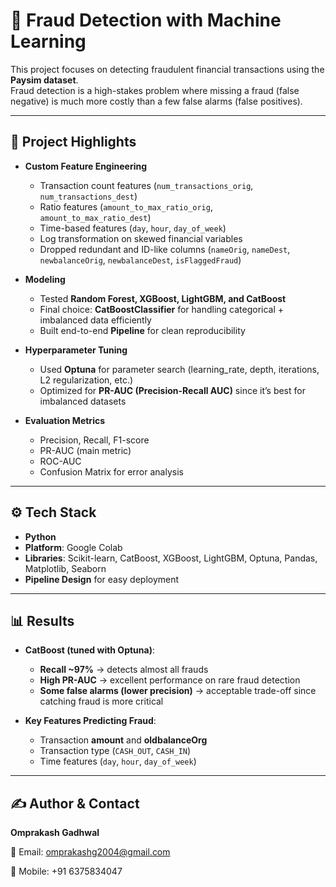 # 🚨 Fraud Detection with Machine Learning  

This project focuses on detecting fraudulent financial transactions using the **Paysim dataset**.  
Fraud detection is a high-stakes problem where missing a fraud (false negative) is much more costly than a few false alarms (false positives).  

---

## 📌 Project Highlights  

- **Custom Feature Engineering**  
  - Transaction count features (`num_transactions_orig`, `num_transactions_dest`)  
  - Ratio features (`amount_to_max_ratio_orig`, `amount_to_max_ratio_dest`)  
  - Time-based features (`day`, `hour`, `day_of_week`)  
  - Log transformation on skewed financial variables  
  - Dropped redundant and ID-like columns (`nameOrig`, `nameDest`, `newbalanceOrig`, `newbalanceDest`, `isFlaggedFraud`)  

- **Modeling**  
  - Tested **Random Forest, XGBoost, LightGBM, and CatBoost**  
  - Final choice: **CatBoostClassifier** for handling categorical + imbalanced data efficiently  
  - Built end-to-end **Pipeline** for clean reproducibility  

- **Hyperparameter Tuning**  
  - Used **Optuna** for parameter search (learning_rate, depth, iterations, L2 regularization, etc.)  
  - Optimized for **PR-AUC (Precision-Recall AUC)** since it’s best for imbalanced datasets  

- **Evaluation Metrics**  
  - Precision, Recall, F1-score  
  - PR-AUC (main metric)  
  - ROC-AUC  
  - Confusion Matrix for error analysis  

---

## ⚙️ Tech Stack  

- **Python**
- **Platform**: Google Colab
- **Libraries**: Scikit-learn, CatBoost, XGBoost, LightGBM, Optuna, Pandas, Matplotlib, Seaborn  
- **Pipeline Design** for easy deployment  

---

## 📊 Results  

- **CatBoost (tuned with Optuna)**:  
  - **Recall ~97%** → detects almost all frauds  
  - **High PR-AUC** → excellent performance on rare fraud detection  
  - **Some false alarms (lower precision)** → acceptable trade-off since catching fraud is more critical  

- **Key Features Predicting Fraud**:  
  - Transaction **amount** and **oldbalanceOrg**  
  - Transaction type (`CASH_OUT`, `CASH_IN`)  
  - Time features (`day`, `hour`, `day_of_week`)  

---
## ✍️ Author & Contact  

**Omprakash Gadhwal**  

📧 Email: [omprakashg2004@gmail.com](mailto:omprakashg2004@gmail.com)  

📱 Mobile: +91 6375834047  

